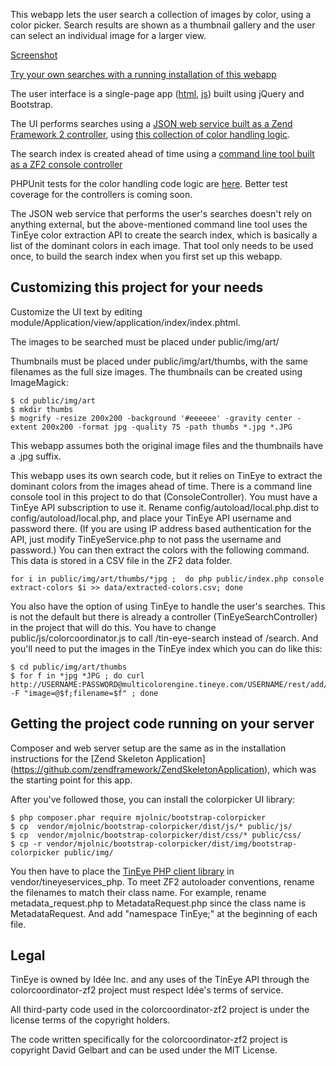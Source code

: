 This webapp lets the user search a collection of images by color, using a color picker. Search results are shown as a thumbnail gallery and the user can select an individual image for a larger view.

[Screenshot](http://i.imgur.com/zyaHYq9.png)

[Try your own searches with a running installation of this webapp](http://www.colorcoordinator.focalfilter.com)

The user interface is a single-page app ([html](https://github.com/dgelbart/colorcoordinator-zf2/blob/master/module/Application/view/application/index/index.phtml), [js](https://github.com/dgelbart/colorcoordinator-zf2/blob/master/public/js/colorcoordinator.js)) built using jQuery and Bootstrap. 

The UI performs searches using a [JSON web service built as a Zend Framework 2 controller](https://github.com/dgelbart/colorcoordinator-zf2/blob/master/module/Application/src/Application/Controller/SearchController.php), using [this collection of color handling logic](https://github.com/dgelbart/colorcoordinator-zf2/blob/master/module/Application/src/Application/Service/ImageService.php).

The search index is created ahead of time using a [command line tool built as a ZF2 console controller](https://github.com/dgelbart/colorcoordinator-zf2/blob/master/module/Application/src/Application/Controller/ConsoleController.php) 

PHPUnit tests for the color handling code logic are [here](https://github.com/dgelbart/colorcoordinator-zf2/blob/master/module/Application/test/ApplicationTest/Service/ImageServiceTest.php). Better test coverage for the controllers is coming soon. 

The JSON web service that performs the user's searches doesn't rely on anything external, but the above-mentioned command line tool uses the TinEye color extraction API to create the search index, which is basically a list of the dominant colors in each image. That tool only needs to be used once, to build the search index when you first set up this webapp.

Customizing this project for your needs
---------------------------------------

Customize the UI text by editing module/Application/view/application/index/index.phtml.

The images to be searched must be placed under public/img/art/ 

Thumbnails must be placed under public/img/art/thumbs, with the same filenames as the full size images. The thumbnails can be created using ImageMagick:
```
$ cd public/img/art
$ mkdir thumbs
$ mogrify -resize 200x200 -background '#eeeeee' -gravity center -extent 200x200 -format jpg -quality 75 -path thumbs *.jpg *.JPG
```
This webapp assumes both the original image files and the thumbnails have a .jpg suffix. 

This webapp uses its own search code, but it relies on TinEye to extract the dominant colors from the images ahead of time. There is a command line console tool in this project to do that (ConsoleController). You must have a TinEye API subscription to use it. Rename config/autoload/local.php.dist to config/autoload/local.php, and place your TinEye API username and password there. (If you are using IP address based authentication for the API, just modify TinEyeService.php to not pass the username and password.) You can then extract the colors with the following command. This data is stored in a CSV file in the ZF2 data folder.
```
for i in public/img/art/thumbs/*jpg ;  do php public/index.php console extract-colors $i >> data/extracted-colors.csv; done
```

You also have the option of using TinEye to handle the user's searches. This is not the default but there is already a controller (TinEyeSearchController) in the project that will do this. You have to change public/js/colorcoordinator.js to call /tin-eye-search instead of /search.  And you'll need to put the images in the TinEye index which you can do like this:
```
$ cd public/img/art/thumbs
$ for f in *jpg *JPG ; do curl http://USERNAME:PASSWORD@multicolorengine.tineye.com/USERNAME/rest/add/ -F "image=@$f;filename=$f" ; done
```

Getting the project code running on your server
-----------------------------------------------

Composer and web server setup are the same as in the installation instructions for the [Zend Skeleton Application] (https://github.com/zendframework/ZendSkeletonApplication), which was the starting point for this app.

After you've followed those, you can install the colorpicker UI library:
```
$ php composer.phar require mjolnic/bootstrap-colorpicker
$ cp  vendor/mjolnic/bootstrap-colorpicker/dist/js/* public/js/
$ cp  vendor/mjolnic/bootstrap-colorpicker/dist/css/* public/css/
$ cp -r vendor/mjolnic/bootstrap-colorpicker/dist/img/bootstrap-colorpicker public/img/
```

You then have to place the [TinEye PHP  client library](https://services.tineye.com/developers/multicolorengine/libraries.html) in vendor/tineyeservices_php. To meet ZF2 autoloader conventions, rename the filenames to match their class name. For example, rename metadata_request.php to MetadataRequest.php since the class name is MetadataRequest. And add "namespace TinEye;" at the beginning of each file.

Legal
-----

TinEye is owned by Idée Inc. and any uses of the TinEye API through the colorcoordinator-zf2 project must respect Idée's terms of service.

All third-party code used in the colorcoordinator-zf2 project is under the license terms of the copyright holders.

The code written specifically for the colorcoordinator-zf2 project is copyright David Gelbart and can be used under the MIT License. 






